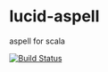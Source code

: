 # lucid-aspell
aspell for scala

[![Build Status](https://travis-ci.com/lucidsoftware/lucid-aspell.svg?branch=master)](https://travis-ci.com/lucidsoftware/lucid-aspell)
